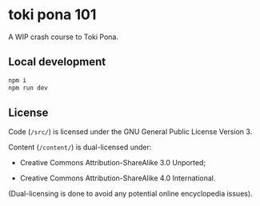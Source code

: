 # toki pona 101

A WIP crash course to Toki Pona.

## Local development

```sh
npm i
npm run dev
```

## License

Code (`/src/`) is licensed under the GNU General Public License Version 3. 

Content (`/content/`) is dual-licensed under:

- Creative Commons Attribution-ShareAlike 3.0 Unported;

- Creative Commons Attribution-ShareAlike 4.0 International.

(Dual-licensing is done to avoid any potential online encyclopedia issues).
